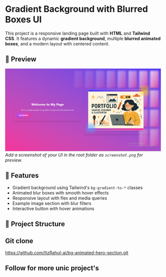 # Gradient Background with Blurred Boxes UI

This project is a responsive landing page built with **HTML** and **Tailwind CSS**. It features a dynamic **gradient background**, multiple **blurred animated boxes**, and a modern layout with centered content.

## 📸 Preview

![screenshot](./asset/screanshot.png)  
*Add a screenshot of your UI in the root folder as `screenshot.png` for preview.*

## 🚀 Features

- Gradient background using Tailwind's `bg-gradient-to-*` classes
- Animated blur boxes with smooth hover effects
- Responsive layout with flex and media queries
- Example image section with blur filters
- Interactive button with hover animations

## 📁 Project Structure

## Git clone

https://github.com/ItzRahul-ai/bg-animated-hero-section.git

## Follow for more unic project's